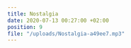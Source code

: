 ```yaml
---
title: Nostalgia
date: 2020-07-13 00:27:00 +02:00
position: 9
file: "/uploads/Nostalgia-a49ee7.mp3"
---
```


